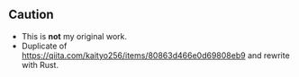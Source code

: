## Caution
- This is **not** my original work.
- Duplicate of https://qiita.com/kaityo256/items/80863d466e0d69808eb9 and rewrite with Rust.
